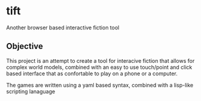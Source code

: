 # tift
Another browser based interactive fiction tool

## Objective
This project is an attempt to create a tool for interacive fiction that allows for complex world models, combined with an easy to use touch/point and click based interface that as confortable to play on a phone or a computer.

The games are written using a yaml based syntax, combined with a lisp-like scripting lanaguage
